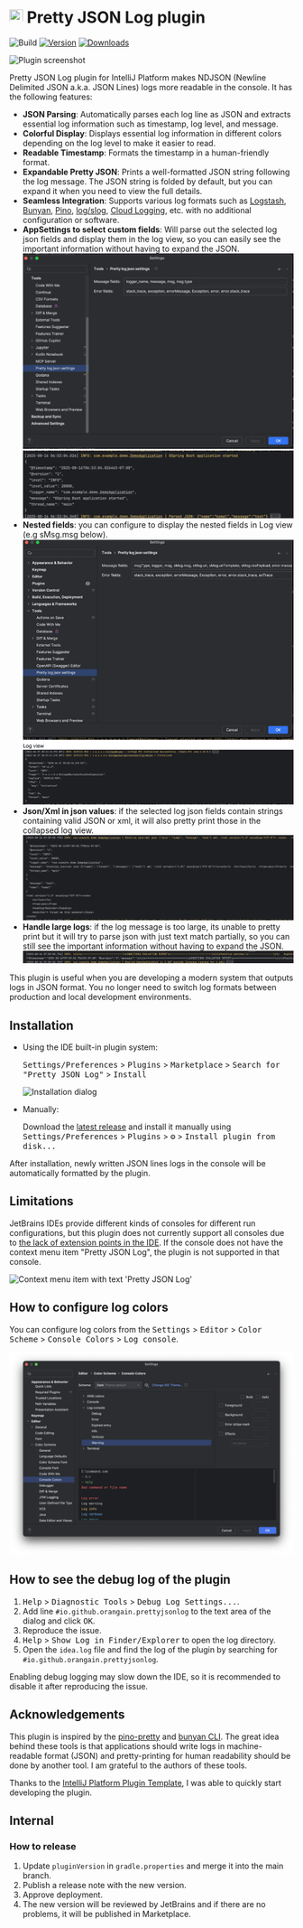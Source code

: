 # <img src="src/main/resources/META-INF/pluginIcon.svg" alt="" width="24" height="24"> Pretty JSON Log plugin

![Build](https://github.com/orangain/pretty-json-log-plugin/workflows/Build/badge.svg)
[![Version](https://img.shields.io/jetbrains/plugin/v/io.github.orangain.prettyjsonlog.svg)](https://plugins.jetbrains.com/plugin/24693-pretty-json-log/versions)
[![Downloads](https://img.shields.io/jetbrains/plugin/d/io.github.orangain.prettyjsonlog.svg)](https://plugins.jetbrains.com/plugin/24693-pretty-json-log)

![Plugin screenshot](media/screenshot_expanded.png)

<!-- Plugin description -->
Pretty JSON Log plugin for IntelliJ Platform makes NDJSON (Newline Delimited JSON a.k.a. JSON Lines) logs more readable
in the console. It has the following features:

- **JSON Parsing**: Automatically parses each log line as JSON and extracts essential log information such as timestamp,
  log level, and message.
- **Colorful Display**: Displays essential log information in different colors depending on the log level to make it
  easier to read.
- **Readable Timestamp**: Formats the timestamp in a human-friendly format.
- **Expandable Pretty JSON**: Prints a well-formatted JSON string following the log message. The JSON string is folded
  by default, but you can expand it when you need to view the full details.
- **Seamless Integration**: Supports various log formats such
  as [Logstash](https://github.com/logfellow/logstash-logback-encoder), [Bunyan](https://github.com/trentm/node-bunyan),
  [Pino](https://github.com/pinojs/pino), [log/slog](https://pkg.go.dev/log/slog),
  [Cloud Logging](https://cloud.google.com/logging/docs/structured-logging), etc. with no additional configuration or
  software.
- **AppSettings to select custom fields**: Will parse out the selected log json fields and display them in the log view, so you can easily see the important
  information without having to expand the JSON. ![AppSettings](media/AppSetting.png)![ParsedConfiguredFields](media/ParsedConfiguredFields.png)
- **Nested fields**: you can configure to display the nested fields in Log view (e.g sMsg.msg below). ![NestedFieldsInLogObject](media/NestedJsonInLogObject.png)
- **Json/Xml in json values**: if the selected log json fields contain strings containing valid JSON or xml, it will also pretty print those
  in the collapsed log view.![PrettyPrintJsonXmlInParsedFields](media/PrettyPrintJsonXmlInParsedFields.png)
- **Handle large logs**: if the log message is too large, its unable to pretty print but it will try to parse json with just text match partially, so you can still see the
  important information without having to expand the JSON.![img_1.png](media/TooLargeToPrettyPrintPartiallyParsed.png)

This plugin is useful when you are developing a modern system that outputs logs in JSON format. You no longer need to
switch log formats between production and local development environments.
<!-- Plugin description end -->

## Installation

- Using the IDE built-in plugin system:

  <kbd>Settings/Preferences</kbd> > <kbd>Plugins</kbd> > <kbd>Marketplace</kbd> > <kbd>Search for "Pretty JSON
  Log"</kbd> > <kbd>Install</kbd>

  ![Installation dialog](media/screenshot-installation.png)

- Manually:

  Download the [latest release](https://github.com/orangain/pretty-json-log-plugin/releases/latest) and install it
  manually using
  <kbd>Settings/Preferences</kbd> > <kbd>Plugins</kbd> > <kbd>⚙️</kbd> > <kbd>Install plugin from disk...</kbd>

After installation, newly written JSON lines logs in the console will be automatically formatted by the plugin.

## Limitations

JetBrains IDEs provide different kinds of consoles for different run configurations, but this plugin does not currently
support all consoles due
to [the lack of extension points in the IDE](https://youtrack.jetbrains.com/issue/IJPL-60196/TerminalExecutionConsole-Extension-points-support).
If the console does not have the context menu item "Pretty JSON Log", the plugin is not supported in that console.

<img src="media/context-menu.png" alt="Context menu item with text 'Pretty JSON Log'" width="480">

## How to configure log colors

You can configure log colors from the <kbd>Settings</kbd> > <kbd>Editor</kbd> > <kbd>Color Scheme</kbd> > <kbd>Console
Colors</kbd> > <kbd>Log console</kbd>.

![Settings for log colors](media/log-colors.png)

## How to see the debug log of the plugin

1. <kbd>Help</kbd> > <kbd>Diagnostic Tools</kbd> > <kbd>Debug Log Settings...</kbd>.
2. Add line `#io.github.orangain.prettyjsonlog` to the text area of the dialog and click <kbd>OK</kbd>.
3. Reproduce the issue.
4. <kbd>Help</kbd> > <kbd>Show Log in Finder/Explorer</kbd> to open the log directory.
5. Open the `idea.log` file and find the log of the plugin by searching for `#io.github.orangain.prettyjsonlog`.

Enabling debug logging may slow down the IDE, so it is recommended to disable it after reproducing the issue.

## Acknowledgements

This plugin is inspired by the [pino-pretty](https://github.com/pinojs/pino-pretty)
and [bunyan CLI](https://github.com/trentm/node-bunyan). The great idea behind these tools is that applications should
write logs in machine-readable format (JSON) and pretty-printing for human readability should be done by another tool. I
am grateful to the authors of these tools.

Thanks to the [IntelliJ Platform Plugin Template][template], I was able to quickly start developing the plugin.

[template]: https://github.com/JetBrains/intellij-platform-plugin-template

[docs:plugin-description]: https://plugins.jetbrains.com/docs/intellij/plugin-user-experience.html#plugin-description-and-presentation

## Internal

### How to release

1. Update `pluginVersion` in `gradle.properties` and merge it into the main branch.
2. Publish a release note with the new version.
3. Approve deployment.
4. The new version will be reviewed by JetBrains and if there are no problems, it will be published in Marketplace.
